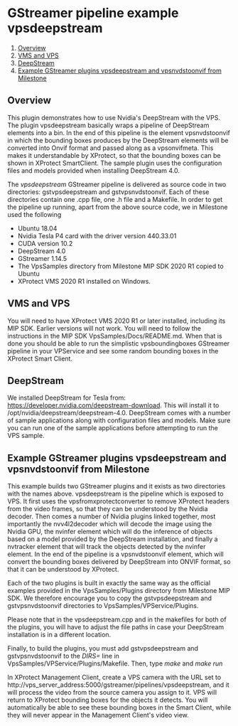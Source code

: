 # GStreamer pipeline example vpsdeepstream

1. [Overview](#overview)
2. [VMS and VPS](#vms)
3. [DeepStream](#deepstream)
4. [Example GStreamer plugins vpsdeepstream and vpsnvdstoonvif from Milestone](#examples)


## Overview

This plugin demonstrates how to use Nvidia's DeepStream with the VPS. The plugin vpsdeepstream basically wraps a pipeline of DeepStream elements into a bin. In the end of this pipeline is the element vpsnvdstoonvif in which the bounding boxes produces by the DeepStream elements will be converted into Onvif format and passed along as a vpsonvifmeta. This makes it understandable by XProtect, so that the bounding boxes can be shown in XProtect SmartClient.
The sample plugin uses the configuration files and models provided when installing DeepStream 4.0.

The *vpsdeepstream* GStreamer pipeline is delivered as source code in two directories: gstvpsdeepstream and gstvpsnvdstoonvif.
Each of these directories contain one .cpp file, one .h file and a Makefile.
In order to get the pipeline up running, apart from the above source code, we in Milestone used the following 

* Ubuntu 18.04
* Nvidia Tesla P4 card with the driver version 440.33.01
* CUDA version 10.2
* DeepStream 4.0
* GStreamer 1.14.5
* The VpsSamples directory from Milestone MIP SDK 2020 R1 copied to Ubuntu
* XProtect VMS 2020 R1 installed on Windows.


## VMS and VPS

You will need to have XProtect VMS 2020 R1 or later installed, including its MIP SDK. Earlier versions will not work.
You will need to follow the instructions in the MIP SDK VpsSamples/Docs/README.md.
When that is done you should be able to run the simplistic vpsboundingboxes GStreamer pipeline in your VPService
and see some random bounding boxes in the XProtect Smart Client.


## DeepStream

We installed DeepStream for Tesla from: https://developer.nvidia.com/deepstream-download. This will install it to /opt/nvidia/deepstream/deepstream-4.0. 
DeepStream comes with a number of sample applications along with configuration files and models. Make sure you can run one of the sample applications before attempting to run the VPS sample.


## Example GStreamer plugins vpsdeepstream and vpsnvdstoonvif from Milestone

This example builds two GStreamer plugins and it exists as two directories with the names above.
vpsdeepstream is the pipeline which is exposed to VPS. It first uses the vpsfromxprotectconverter to remove XProtect headers from the video frames, so that they can be understood by the Nvidia decoder. Then comes a number of Nvidia plugins linked together, most importantly the nvv4l2decoder which will decode the image using the Nvidia GPU, the nvinfer element which will do the inference of objects based on a model provided by the DeepStream installation, and finally a nvtracker element that will track the objects detected by the nvinfer element. In the end of the pipeline is a vpsnvdstoonvif element, which will convert the bounding boxes delivered by DeepStream into ONVIF format, so that it can be understood by XProtect.

Each of the two plugins is built in exactly the same way as the official examples provided in the VpsSamples/Plugins directory from Milestone MIP SDK.
We therefore encourage you to copy the gstvpsdeepstream and gstvpsnvdstoonvif directories to VpsSamples/VPService/Plugins.

Please note that in the vpsdeepstream.cpp and in the makefiles for both of the plugins, you will have to adjust the file paths in case your DeepStream installation is in a different location.

Finally, to build the plugins, you must add gstvpsdeepstream and gstvpsnvdstoonvif to the *DIRS=* line in VpsSamples/VPService/Plugins/Makefile. Then, type *make* and *make run*

In XProtect Management Client, create a VPS camera with the URL set to http://vps_server_address:5000/gstreamer/pipelines/vpsdeepstream,
and it will process the video from the source camera you assign to it. VPS will return to XProtect bounding boxes for the objects it detects.
You will automatically be able to see these bounding boxes in the Smart Client, while they will never appear in the Management Client's video view.

